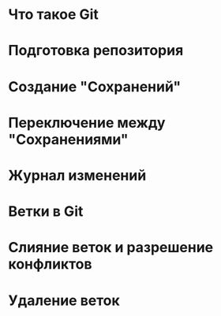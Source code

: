 # Что такое Git

# Подготовка репозитория 

# Создание "Сохранений"

# Переключение между "Сохранениями"

# Журнал изменений 

# Ветки в Git 

# Слияние веток и разрешение конфликтов

# Удаление веток